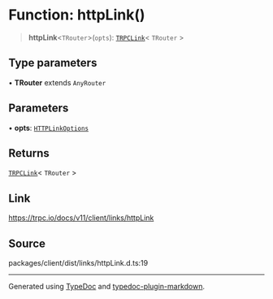 # Function: httpLink()

> **httpLink**\<`TRouter`\>(`opts`): [`TRPCLink`](../type-aliases/TRPCLink.md)\< `TRouter` \>

## Type parameters

• **TRouter** extends `AnyRouter`

## Parameters

• **opts**: [`HTTPLinkOptions`](../interfaces/HTTPLinkOptions.md)

## Returns

[`TRPCLink`](../type-aliases/TRPCLink.md)\< `TRouter` \>

## Link

https://trpc.io/docs/v11/client/links/httpLink

## Source

packages/client/dist/links/httpLink.d.ts:19

***

Generated using [TypeDoc](https://typedoc.org) and [typedoc-plugin-markdown](https://typedoc-plugin-markdown.org).

